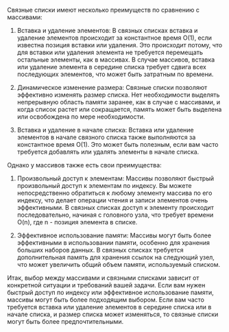Связные списки имеют несколько преимуществ по сравнению с массивами:

1. Вставка и удаление элементов: В связных списках вставка и удаление элементов происходит за константное время O(1), если известна позиция вставки или удаления. Это происходит потому, что для вставки или удаления элемента не требуется перемещать остальные элементы, как в массивах. В случае массивов, вставка или удаление элемента в середине списка требует сдвига всех последующих элементов, что может быть затратным по времени.
    
2. Динамическое изменение размера: Связные списки позволяют эффективно изменять размер списка. Нет необходимости выделять непрерывную область памяти заранее, как в случае с массивами, и когда список растет или сокращается, память может быть выделена или освобождена по мере необходимости.
    
3. Вставка и удаление в начале списка: Вставка или удаление элементов в начале связного списка также выполняются за константное время O(1). Это может быть полезным, если вам часто требуется добавлять или удалять элементы в начале списка.
    

Однако у массивов также есть свои преимущества:

1. Произвольный доступ к элементам: Массивы позволяют быстрый произвольный доступ к элементам по индексу. Вы можете непосредственно обратиться к любому элементу массива по его индексу, что делает операции чтения и записи элементов очень эффективными. В связных списках доступ к элементу происходит последовательно, начиная с головного узла, что требует времени O(n), где n - позиция элемента в списке.
    
2. Эффективное использование памяти: Массивы могут быть более эффективными в использовании памяти, особенно для хранения больших наборов данных. В связных списках требуется дополнительная память для хранения ссылок на следующий узел, что может увеличить общий объем памяти, используемый списком.
    

Итак, выбор между массивами и связными списками зависит от конкретной ситуации и требований вашей задачи. Если вам нужен быстрый доступ по индексу или эффективное использование памяти, массивы могут быть более подходящим выбором. Если вам часто требуется вставка или удаление элементов в середине списка или в начале списка, и размер списка может изменяться, то связные списки могут быть более предпочтительными.